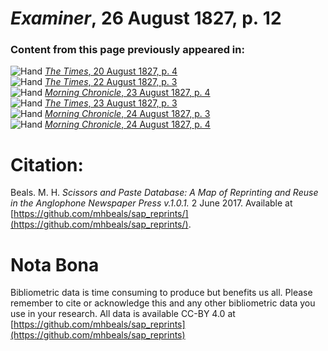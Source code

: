 # *Examiner*, 26 August 1827, p. 12  
  
### Content from this page previously appeared in:  
![Hand](http://scissorsandpaste.net/wp-content/uploads/2017/06/smallhandpointer.png) [*The Times*, 20 August 1827, p. 4](https://mhbeals.github.io/sap_html/The-Times/The-Times-20-August-1827-p-4)  
![Hand](http://scissorsandpaste.net/wp-content/uploads/2017/06/smallhandpointer.png) [*The Times*, 22 August 1827, p. 3](https://mhbeals.github.io/sap_html/The-Times/The-Times-22-August-1827-p-3)  
![Hand](http://scissorsandpaste.net/wp-content/uploads/2017/06/smallhandpointer.png) [*Morning Chronicle*, 23 August 1827, p. 4](https://mhbeals.github.io/sap_html/Morning-Chronicle/Morning-Chronicle-23-August-1827-p-4)  
![Hand](http://scissorsandpaste.net/wp-content/uploads/2017/06/smallhandpointer.png) [*The Times*, 23 August 1827, p. 3](https://mhbeals.github.io/sap_html/The-Times/The-Times-23-August-1827-p-3)  
![Hand](http://scissorsandpaste.net/wp-content/uploads/2017/06/smallhandpointer.png) [*Morning Chronicle*, 24 August 1827, p. 3](https://mhbeals.github.io/sap_html/Morning-Chronicle/Morning-Chronicle-24-August-1827-p-3)  
![Hand](http://scissorsandpaste.net/wp-content/uploads/2017/06/smallhandpointer.png) [*Morning Chronicle*, 24 August 1827, p. 4](https://mhbeals.github.io/sap_html/Morning-Chronicle/Morning-Chronicle-24-August-1827-p-4)  


# Citation: 

Beals. M. H. *Scissors and Paste Database: A Map of Reprinting and Reuse in the Anglophone Newspaper Press v.1.0.1.* 2 June 2017. Available at [https://github.com/mhbeals/sap_reprints/](https://github.com/mhbeals/sap_reprints/). 

# Nota Bona

Bibliometric data is time consuming to produce but benefits us all. Please remember to cite or acknowledge this and any other bibliometric data you use in your research. All data is available CC-BY 4.0 at [https://github.com/mhbeals/sap_reprints](https://github.com/mhbeals/sap_reprints)